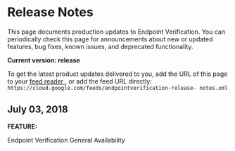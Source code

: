 #  Release Notes

This page documents production updates to Endpoint Verification. You can
periodically check this page for announcements about new or updated features,
bug fixes, known issues, and deprecated functionality.

**Current version: release**

To get the latest product updates delivered to you, add the URL of this page
to your [ feed reader
](https://wikipedia.org/wiki/Comparison_of_feed_aggregators) , or add the feed
URL directly: ` https://cloud.google.com/feeds/endpointverification-release-
notes.xml `

##  July 03, 2018

**FEATURE:**

Endpoint Verification General Availability

